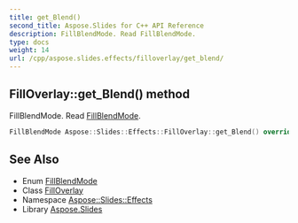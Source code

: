 ```yaml
---
title: get_Blend()
second_title: Aspose.Slides for C++ API Reference
description: FillBlendMode. Read FillBlendMode.
type: docs
weight: 14
url: /cpp/aspose.slides.effects/filloverlay/get_blend/
---
```

## FillOverlay::get_Blend() method


FillBlendMode. Read [FillBlendMode](../../../aspose.slides/fillblendmode/).

```cpp
FillBlendMode Aspose::Slides::Effects::FillOverlay::get_Blend() override
```

## See Also

* Enum [FillBlendMode](../../aspose.slides/fillblendmode/)
* Class [FillOverlay](./)
* Namespace [Aspose::Slides::Effects](../)
* Library [Aspose.Slides](../../)